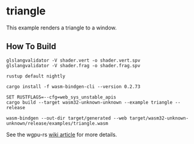 # triangle

This example renders a triangle to a window.

## How To Build

```
glslangvalidator -V shader.vert -o shader.vert.spv
glslangvalidator -V shader.frag -o shader.frag.spv

rustup default nightly

cargo install -f wasm-bindgen-cli --version 0.2.73

SET RUSTFLAGS=--cfg=web_sys_unstable_apis 
cargo build --target wasm32-unknown-unknown --example triangle --release

wasm-bindgen --out-dir target/generated --web target/wasm32-unknown-unknown/release/examples/triangle.wasm
```

See the wgpu-rs [wiki article](https://github.com/gfx-rs/wgpu-rs/wiki/Running-on-the-Web-with-WebGPU-and-WebGL) for more details.


